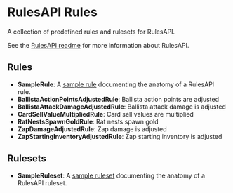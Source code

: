 # RulesAPI Rules

A collection of predefined rules and rulesets for RulesAPI.

See the [RulesAPI readme](../RulesAPI/README.md) for more information about
RulesAPI.

## Rules

- **SampleRule**: A [sample rule](Rule/SampleRule.cs) documenting the anatomy
  of a RulesAPI rule.
- **BallistaActionPointsAdjustedRule**: Ballista action points are adjusted
- **BallistaAttackDamageAdjustedRule**: Ballista attack damage is adjusted
- **CardSellValueMultipliedRule**: Card sell values are multiplied
- **RatNestsSpawnGoldRule**: Rat nests spawn gold
- **ZapDamageAdjustedRule**: Zap damage is adjusted
- **ZapStartingInventoryAdjustedRule**: Zap starting inventory is adjusted

## Rulesets

- **SampleRuleset**: A [sample ruleset](Ruleset/SampleRuleset.cs) documenting
  the anatomy of a RulesAPI ruleset.
